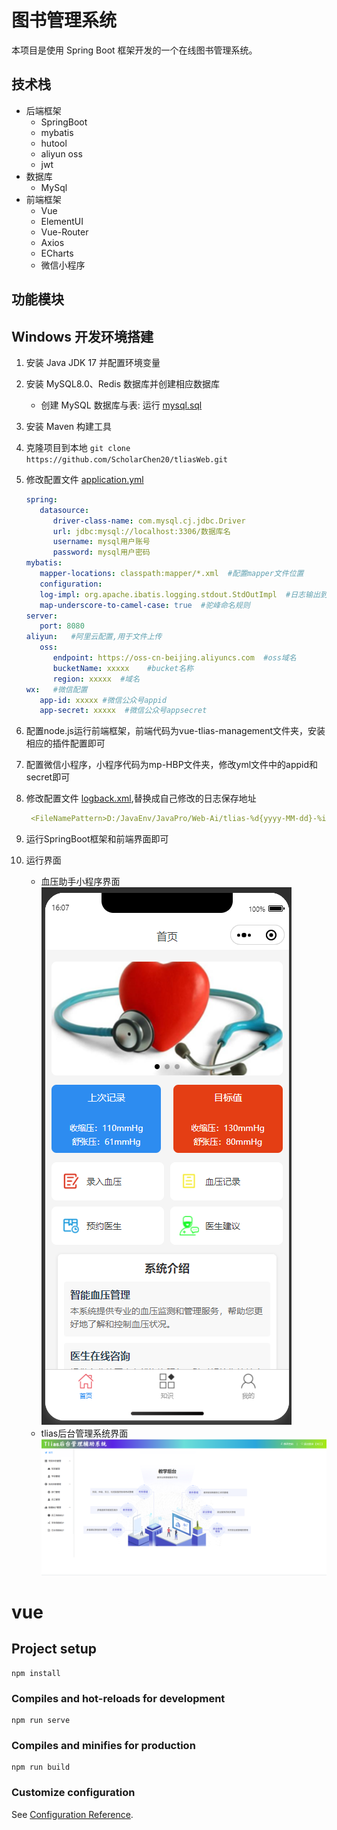 # 图书管理系统

本项目是使用 Spring Boot 框架开发的一个在线图书管理系统。

## 技术栈

- 后端框架
  - SpringBoot
  - mybatis
  - hutool
  - aliyun oss
  - jwt
- 数据库
  - MySql
- 前端框架
  - Vue
  - ElementUI
  - Vue-Router
  - Axios
  - ECharts
  - 微信小程序

## 功能模块
    
## Windows 开发环境搭建

1. 安装 Java JDK 17 并配置环境变量
2. 安装 MySQL8.0、Redis 数据库并创建相应数据库

   - 创建 MySQL 数据库与表: 运行 [mysql.sql](./assert/tlias.sql)

3. 安装 Maven 构建工具
4. 克隆项目到本地 `git clone https://github.com/ScholarChen20/tliasWeb.git `
5. 修改配置文件 [application.yml](./src/main/resources/application.yml)

    ```yml
    spring:
       datasource:
          driver-class-name: com.mysql.cj.jdbc.Driver
          url: jdbc:mysql://localhost:3306/数据库名
          username: mysql用户账号
          password: mysql用户密码
    mybatis:
       mapper-locations: classpath:mapper/*.xml  #配置mapper文件位置
       configuration:
       log-impl: org.apache.ibatis.logging.stdout.StdOutImpl  #日志输出到控制台
       map-underscore-to-camel-case: true  #驼峰命名规则
    server: 
       port: 8080
    aliyun:   #阿里云配置,用于文件上传
       oss:
          endpoint: https://oss-cn-beijing.aliyuncs.com  #oss域名
          bucketName: xxxxx    #bucket名称
          region: xxxxx  #域名
    wx:   #微信配置
       app-id: xxxxx #微信公众号appid
       app-secret: xxxxx  #微信公众号appsecret
    ```
6. 配置node.js运行前端框架，前端代码为vue-tlias-management文件夹，安装相应的插件配置即可
7. 配置微信小程序，小程序代码为mp-HBP文件夹，修改yml文件中的appid和secret即可 
8. 修改配置文件 [logback.xml](./src/main/resources/logback.xml),替换成自己修改的日志保存地址
    ```yml
     <FileNamePattern>D:/JavaEnv/JavaPro/Web-Ai/tlias-%d{yyyy-MM-dd}-%i.log</FileNamePattern>
    ```
   
9. 运行SpringBoot框架和前端界面即可 
10. 运行界面
    - 血压助手小程序界面
![miniapp-hhome.png](tlias-web-management/assert/miniapp-hhome.png)
    - tlias后台管理系统界面
![system-home.png](tlias-web-management/assert/system-home.png)
# vue

## Project setup
```
npm install
```

### Compiles and hot-reloads for development
```
npm run serve
```

### Compiles and minifies for production
```
npm run build
```

### Customize configuration
See [Configuration Reference](https://cli.vuejs.org/config/).
